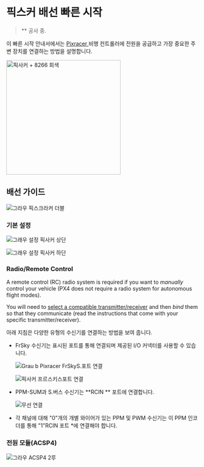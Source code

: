 # 픽스커 배선 빠른 시작

> ** 공사 중.</p> </blockquote> 
> 
> 이 빠른 시작 안내서에서는 [ Pixracer ](../flight_controller/pixracer.md) 비행 컨트롤러에 전원을 공급하고 가장 중요한 주변 장치를 연결하는 방법을 설명합니다.
> 
> <img src="../../assets/flight_controller/pixracer/pixracer_hero_grey.jpg" width="300px" title="픽사커 + 8266 회색" />
> 
> ## 배선 가이드
> 
> ![그라우 픽스크라커 더블](../../assets/flight_controller/pixracer/grau_pixracer_double.jpg)
> 
> ### 기본 설정
> 
> ![그래우 설정 픽사커 상단](../../assets/flight_controller/pixracer/grau_setup_pixracer_top.jpg)
> 
> ![그래우 설정 픽사커 하단](../../assets/flight_controller/pixracer/grau_setup_pixracer_bottom.jpg)
> 
> ### Radio/Remote Control
> 
> A remote control (RC) radio system is required if you want to *manually* control your vehicle (PX4 does not require a radio system for autonomous flight modes).
> 
> You will need to [select a compatible transmitter/receiver](../getting_started/rc_transmitter_receiver.md) and then *bind* them so that they communicate (read the instructions that come with your specific transmitter/receiver).
> 
> 아래 지침은 다양한 유형의 수신기를 연결하는 방법을 보여 줍니다.
> 
> - FrSky 수신기는 표시된 포트를 통해 연결되며 제공된 I/O 커넥터를 사용할 수 있습니다.
>     
>     ![Grau b Pixracer FrSkyS.포트 연결](../../assets/flight_controller/pixracer/grau_b_pixracer_frskys.port_connection.jpg)
>     
>     ![픽사커 프르스키스포트 연결](../../assets/flight_controller/pixracer/pixracer_FrSkyTelemetry.png)
> 
> - PPM-SUM과 S.버스 수신기는 **RCIN ** 포트에 연결합니다.
>     
>     ![무선 연결](../../assets/flight_controller/pixracer/grau_setup_pixracer_radio.jpg)
> 
> - 각 채널에 대해 "0"개의 개별 와이어가 있는 PPM 및 PWM 수신기는 이 PPM 인코더</em>를 통해 "1"RCIN </strong> 포트 *에 연결해야 합니다.</p></li> </ul> 
>     
>     ### 전원 모듈(ACSP4)
>     
>     ![그라우 ACSP4 2루](../../assets/flight_controller/pixracer/grau_acsp4_2_roh.jpg)